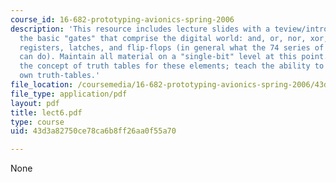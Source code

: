 ```yaml
---
course_id: 16-682-prototyping-avionics-spring-2006
description: 'This resource includes lecture slides with a teview/introduction of
  the basic "gates" that comprise the digital world: and, or, nor, xor, multiplexers,
  registers, latches, and flip-flops (in general what the 74 series of digital components
  can do). Maintain all material on a "single-bit" level at this point. Introduce
  the concept of truth tables for these elements; teach the ability to create their
  own truth-tables.'
file_location: /coursemedia/16-682-prototyping-avionics-spring-2006/43d3a82750ce78ca6b8ff26aa0f55a70_lect6.pdf
file_type: application/pdf
layout: pdf
title: lect6.pdf
type: course
uid: 43d3a82750ce78ca6b8ff26aa0f55a70

---
```

None